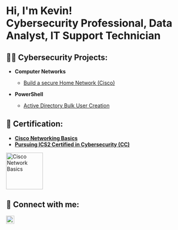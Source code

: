 <h1>Hi, I'm Kevin! <br/>Cybersecurity Professional</a>, Data Analyst</a>, IT Support Technician</a></h1>

<h2>👨‍💻 Cybersecurity Projects:</h2>

- <b>Computer Networks</b>
  - [Build a secure Home Network (Cisco)](https://github.com/kevinng2603/HomeNetwork)

- <b>PowerShell</b>
  - [Active Directory Bulk User Creation](https://github.com/kevinng2603/ActiveDirectory_PS)

<h2>📝 Certification:</h2>

- <b>[Cisco Networking Basics](https://www.credly.com/badges/3bf7a6df-2c8a-4177-93e6-7c2b265894fb/public_url) </b>
- <b>[Pursuing ICS2 Certified in Cybersecurity (CC)](https://www.isc2.org/landing/1mcc)</b>

<p align="left">
  <img src="https://i.imgur.com/YWMSdTb.png" alt="Cisco Network Basics" width="100"/>
</p>


<h2> 🤳 Connect with me:</h2>

[<img align="left" alt="JoshMadakor | LinkedIn" width="22px" src="https://cdn.jsdelivr.net/npm/simple-icons@v3/icons/linkedin.svg" />][linkedin]

[linkedin]: https://linkedin.com/in/kevinnguyen1997/

<!--
- 🔭 I’m currently working on ...
- 🌱 I’m currently learning ...
- 👯 I’m looking to collaborate on ...
- 🤔 I’m looking for help with ...
- 💬 Ask me about ...
- 📫 How to reach me: ...
- 😄 Pronouns: ...
- ⚡ Fun fact: ...
-->
